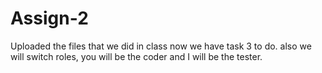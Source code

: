 # Assign-2
Uploaded the files that we did in class
now we have task 3 to do.
also we will switch roles, you will be the coder and I will be the tester.
